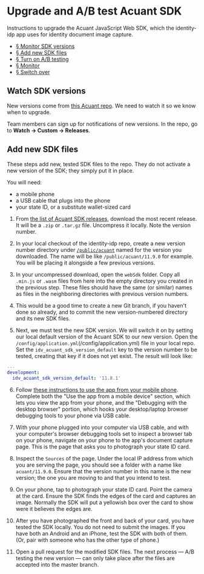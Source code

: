 # Upgrade and A/B test Acuant SDK

Instructions to upgrade the Acuant JavaScript Web SDK, which the identity-idp app uses for identity document image capture.
* [§ Monitor SDK versions](#watch-sdk-versions)
* [§ Add new SDK files](#add-new-sdk-files)
* [§ Turn on A/B testing]()
* [§ Monitor]()
* [§ Switch over]()

## Watch SDK versions

New versions come from [this Acuant repo](https://github.com/Acuant/JavascriptWebSDKV11). We need to watch it so we know when to upgrade. 

Team members can sign up for notifications of new versions. In the repo, go to **Watch → Custom → Releases**.

## Add new SDK files

These steps add new, tested SDK files to the repo. They do not activate a new version of the SDK; they simply put it in place.

You will need:
* a mobile phone
* a USB cable that plugs into the phone
* your state ID, or a substitute wallet-sized card

1. From [the list of Acuant SDK releases](https://github.com/Acuant/JavascriptWebSDKV11/releases), download the most recent release. It will be a `.zip` or `.tar.gz` file. Uncompress it locally. Note the version number.

2. In your local checkout of the identity-idp repo, create a new version number directory under [`/public/acuant`](/public/acuant) named for the version you downloaded. The name will be like `/public/acuant/11.9.0` for example. You will be placing it alongside a few previous versions.

3. In your uncompressed download, open the `webSdk` folder. Copy all `.min.js` or `.wasm` files from here into the empty directory you created in the previous step. These files should have the same (or similar) names as files in the neighboring directories with previous version numbers.

4. This would be a good time to create a new Git branch, if you haven't done so already, and to commit the new version-numbered directory and its new SDK files.

5. Next, we must test the new SDK version. We will switch it on by setting our local default version of the Acuant SDK to our new version. Open the `/config/application.yml`(/config/application.yml) file in your local repo. Set the `idv_acuant_sdk_version_default` key to the version number to be tested, creating that key if it does not yet exist. The result will look like:
```yml
---
development:
  idv_acuant_sdk_version_default: '11.8.1'
```

6. Follow [these instructions to use the app from your mobile phone](mobile.md). Complete both the "Use the app from a mobile device" section, which lets you view the app from your phone, and the "Debugging with the desktop browser" portion, which hooks your desktop/laptop browser debugging tools to your phone via USB cable.

7. With your phone plugged into your computer via USB cable, and with your computer's browser debugging tools set to inspect a browser tab on your phone, navigate on your phone to the app's document capture page. This is the page that asks you to photograph your state ID card.

8. Inspect the `Sources` of the page. Under the local IP address from which you are serving the page, you should see a folder with a name like `acuant/11.9.0`. Ensure that the version number in this name is the new version; the one you are moving to and that you intend to test.

9. On your phone, tap to photograph your state ID card. Point the camera at the card. Ensure the SDK finds the edges of the card and captures an image. Normally the SDK will put a yellowish box over the card to show were it believes the edges are.

10. After you have photographed the front and back of your card, you have tested the SDK locally. You do not need to submit the images. If you have both an Android and an iPhone, test the SDK with both of them. (Or, pair with someone who has the other type of phone.)

11. Open a pull request for the modified SDK files. The next process &mdash; A/B testing the new version &mdash; can only take place after the files are accepted into the master branch.

